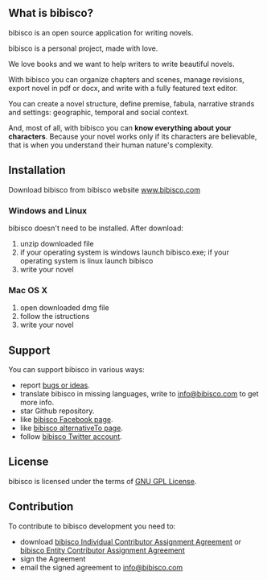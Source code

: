 ## What is bibisco?

bibisco is an open source application for writing novels.

bibisco is a personal project, made with love. 

We love books and we want to help writers to write beautiful novels.

With bibisco you can organize chapters and scenes, manage revisions, export novel in pdf or docx, and write with a fully featured text editor.

You can create a novel structure, define premise, fabula, narrative strands and settings: geographic, temporal and social context.

And, most of all, with bibisco you can **know everything about your characters**. Because your novel works only if its characters are believable, that is when you understand their human nature's complexity.

## Installation

Download bibisco from bibisco website www.bibisco.com

### Windows and Linux

bibisco doesn't need to be installed. After download:

1. unzip downloaded file
2. if your operating system is windows launch bibisco.exe; if your operating system is linux launch bibisco
3. write your novel

### Mac OS X

1. open downloaded dmg file
2. follow the istructions
3. write your novel


## Support

You can support bibisco in various ways:

* report [bugs or ideas](https://github.com/andreafeccomandi/bibisco/issues).
* translate bibisco in missing languages, write to info@bibisco.com to get more info.
* star Github repository.
* like [bibisco Facebook page](https://www.facebook.com/bibisco.official.page).
* like [bibisco alternativeTo page](http://alternativeto.net/software/bibisco).
* follow [bibisco Twitter account](https://twitter.com/bibiscotweet).

## License

bibisco is licensed under the terms of [GNU GPL License](https://www.gnu.org/licenses/gpl-3.0.en.html).


## Contribution

To contribute to bibisco development you need to:
* download [bibisco Individual Contributor Assignment Agreement](https://github.com/andreafeccomandi/bibisco/blob/master/bibisco-Individual-Contribution-Assignment-Agreement.pdf) or [bibisco Entity Contributor Assignment Agreement](https://github.com/andreafeccomandi/bibisco/blob/master/bibisco-Entity-Contribution-Assignment-Agreement.pdf)
* sign the Agreement
* email the signed agreement to info@bibisco.com
